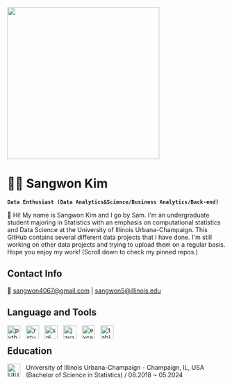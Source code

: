 <img height = "350" src = "https://map.illinois.edu/webservices/images/map/header_map.jpg" />

# :man_technologist: Sangwon Kim 

**`Data Enthusiast (Data Analytics&Science/Business Analytics/Back-end)`**

:wave: Hi! My name is Sangwon Kim and I go by Sam. I'm an undergraduate student majoring in Statistics with an emphasis on computational statistics and Data Science at the University of Illinois Urbana-Champaign. This GitHub contains several different data projects that I have done. I'm still working on other data projects and trying to upload them on a regular basis. Hope you enjoy my work! (Scroll down to check my pinned repos.)


## Contact Info
:e-mail: sangwon4067@gmail.com | sangwon5@illinois.edu


## Language and Tools
<img align="left" alt="python" width="30px" style="padding-right:10px;" src="https://cdn.jsdelivr.net/gh/devicons/devicon/icons/python/python-original.svg" />
<img align="left" alt="rstudio" width="30px" style="padding-right:10px;" src="https://cdn.jsdelivr.net/gh/devicons/devicon/icons/rstudio/rstudio-original.svg" />
<img align="left" alt="sql" width="30px" style="padding-right:10px;" src="https://github.com/swsamk/swsamk/assets/68633491/b6fd7d20-8b2a-4a34-9f32-337cb4523d84" />
<img align="left" alt="java" width="30px" style="padding-right:10px;" src="https://cdn.jsdelivr.net/gh/devicons/devicon/icons/java/java-original.svg" />
<img align="left" alt="excel" width="30px" style="padding-right:10px;" src="https://github.com/swsamk/swsamk/assets/68633491/2a9da8ae-d775-4944-9258-44c992a13959" />
<img align="left" alt="tableau" width="30px" style="padding-right:10px;" src="https://github.com/swsamk/swsamk/assets/68633491/c6e859dc-f025-4d07-a193-2244ac75fde1" />
<br />



## Education
<img align="left" alt="UIUClogo" width="30px" style="padding-right:10px;" src="http://publish.illinois.edu/inspire-illinois/files/2014/04/UIUC-logo.gif" />
 University of Illinois Urbana-Champaign - Champaign, IL, USA
<br />
 (Bachelor of Science in Statistics) / 08.2018 ~ 05.2024
